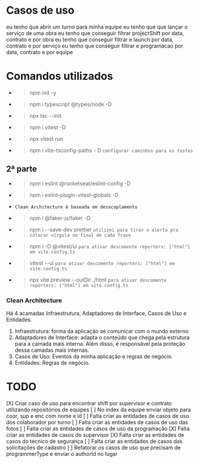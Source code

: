 # Casos de uso
eu tenho que abrir um turno para minha equipe
eu tenho que que lançar o serviço de uma obra
eu tenho que conseguir filtrar projectShift por data, contrato e por obra
eu tenho que conseguir filtrar e launch por data, contrato e por serviço
eu tenho que conseguir filtrar e programacao por data, contrato e por equipe


# Comandos utilizados
- > npm init -y
- > npm i typescript @types/node -D
- > npx tsc --init
- > npm i vitest -D
- > npx vitest run
- > npm i vite-tsconfig-paths - D `configurar caminhos para os testes`

## 2ª parte
- > npm i eslint @rocketseat/eslint-config -D
- > npm i eslint-plugin-vitest-globals -D
- `Clean Architecture é baseada em desacoplamento`
- > npm i @faker-js/faker -D
- > npm i --save-dev prettier `utilizei para tirar o alerta pra colocar vírgula no final de cada frase`
- > npm i -D @vitest/ui `para ativar descomente reporters: ["html"] em vite.config.ts`
- > vitest --ui `para ativar descomente reporters: ["html"] em vite.config.ts`
- > npx vite preview --outDir ./html `para ativar descomente reporters: ["html"] em vite.config.ts`

### Clean Architecture
Há 4 acamadas Infraestrutura, Adaptadores de Interface, Casos de Uso e Entidades.
1. Infraestrutura: forma da aplicação se comunicar com o mundo externo
2. Adaptadores de Interface: adapta o conteúdo que chega pela estrutura para a camada mais interna. Além disso, é responsável pela proteção dessa camadas mais internas.
3. Casos de Uso: Eventos da minha aplicação e regras de negócio.
4. Entidades: Regras de negócio.

# TODO
[X] Criar caso de uso para encontrar shift por supervisor e contrato utilizando repositórios de equipes
[ ] No index da equipe enviar objeto para coor, sup e enc com nome e id
[ ] Falta criar as entidades de casos de uso dos colaborador por turno
[ ] Falta criar as entidades de casos de uso das fotos
[ ] Falta criar as entidades de casos de uso da programação
[X] Falta criar as entidades de casos do supervisor
[X] Falta criar as entidades de casos do tecnico de segurança
[ ] Falta criar as entidades de casos das solicitações de cadastro
[ ] Refatorar os casos de uso que precisam de programmerType e enviar o authorId no lugar